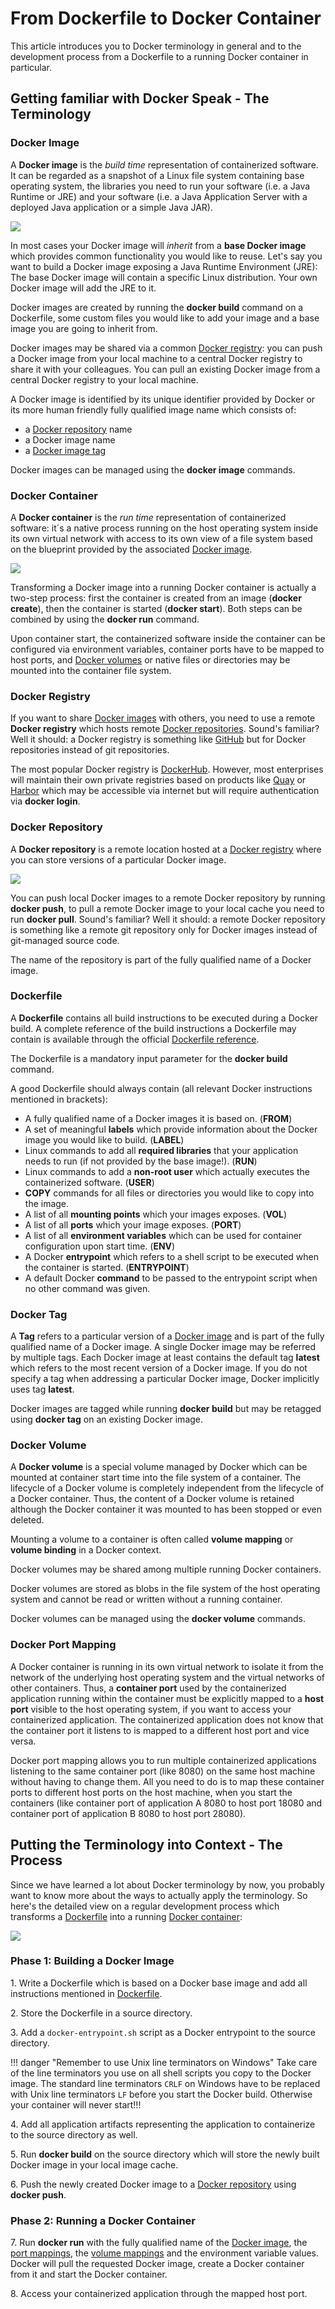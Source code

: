 # From Dockerfile to Docker Container

This article introduces you to Docker terminology 
in general and to the development process from a Dockerfile to a running Docker container in particular.

## Getting familiar with Docker Speak - The Terminology

### Docker Image

A __Docker image__ is the *build time* representation of containerized software. It can be regarded as a snapshot of a 
Linux file system containing base operating system, the libraries you need to run your software (i.e. a Java Runtime or JRE) 
and your software (i.e. a Java Application Server with a deployed Java application or a simple Java JAR).

![](img/docker_image.png)

In most cases your Docker image will *inherit* from a __base Docker image__ which provides common functionality you
would like to reuse. Let's say you want to build a Docker image exposing a Java Runtime Environment (JRE): 
The base Docker image will contain a specific Linux distribution. Your own Docker image will add the JRE to it.

Docker images are created by running the __docker build__ command on a Dockerfile, some custom files you would like to
add your image and a base image you are going to inherit from.
   
Docker images may be shared via a common [Docker registry](#docker-registry): you can push a Docker image from your local machine to a central Docker registry to share
it with your colleagues. You can pull an existing Docker image from a central Docker registry to your local machine. 

A Docker image is identified by its unique identifier provided by Docker or its more human friendly fully qualified 
image name which consists of:
* a [Docker repository](#docker-repository) name
* a Docker image name
* a [Docker image tag](#docker-tag)

Docker images can be managed using the __docker image__ commands. 
   
### Docker Container

A __Docker container__ is the *run time* representation of containerized software: it´s a native process running on the 
host operating system inside its own virtual network with access to its own view of a file system based on the 
blueprint provided by the associated [Docker image](#docker-image).

![](img/docker_container.png)

Transforming a Docker image into a running Docker container is actually a two-step process: first the container is 
created from an image (__docker create__), then the container is started (__docker start__). Both steps can be combined 
by using the __docker run__ command.

Upon container start, the containerized software inside the container can be configured via environment variables, 
container ports have to be mapped to host ports, and [Docker volumes](#docker-volume) or native files or directories may 
be mounted into the container file system.  

### Docker Registry
 
If you want to share [Docker images](#docker-image) with others, you need to use a remote __Docker registry__ which 
hosts remote [Docker repositories](#docker-repository). Sound's familiar? Well it should: a Docker registry is something 
like [GitHub](https://github.io) but for Docker repositories instead of git repositories.

The most popular Docker registry is [DockerHub](https://hub.docker.com/). However, most enterprises will maintain their
own private registries based on products like [Quay](https://quay.io/) or [Harbor](https://goharbor.io/) which may be accessible via internet but will require
authentication via __docker login__.

### Docker Repository

A __Docker repository__ is a remote location hosted at a [Docker registry](#docker-registry) where you can store versions
of a particular Docker image.

![](img/docker_repository.png)

You can push local Docker images to a remote Docker repository by running __docker push__, to pull a remote Docker image 
to your local cache you need to run __docker pull__. Sound's familiar? Well it should: a remote Docker repository is something like
a remote git repository only for Docker images instead of git-managed source code.

The name of the repository is part of the fully qualified name of a Docker image.

### Dockerfile

A __Dockerfile__ contains all build instructions to be executed during a Docker build. A complete reference of the build 
instructions a Dockerfile may contain is available through the official 
[Dockerfile reference](https://docs.docker.com/engine/reference/builder/).

The Dockerfile is a mandatory input parameter for the __docker build__ command.

A good Dockerfile should always contain (all relevant Docker instructions mentioned in brackets):

* A fully qualified name of a Docker images it is based on. (__FROM__)
* A set of meaningful __labels__ which provide information about the Docker image you would like to build. (__LABEL__)
* Linux commands to add all __required libraries__ that your application needs to run (if not provided by the base image!). (__RUN__)
* Linux commands to add a __non-root user__ which actually executes the containerized software. (__USER__)
* __COPY__ commands for all files or directories you would like to copy into the image.
* A list of all __mounting points__ which your images exposes. (__VOL__)
* A list of all __ports__ which your image exposes. (__PORT__)
* A list of all __environment variables__ which can be used for container configuration upon start time. (__ENV__)
* A Docker __entrypoint__ which refers to a shell script to be executed when the container is started. (__ENTRYPOINT__)
* A default Docker __command__ to be passed to the entrypoint script when no other command was given.

### Docker Tag

A __Tag__ refers to a particular version of a [Docker image](#docker-image) and is part of the fully qualified name of 
a Docker image.
A single Docker image may be referred by multiple tags. 
Each Docker image at least contains the default tag __latest__ which refers to the most recent version of a Docker image.
If you do not specify a tag when addressing a particular Docker image, Docker implicitly uses tag __latest__.

Docker images are tagged while running __docker build__ but may be retagged using __docker tag__ on an existing Docker image.

### Docker Volume

A __Docker volume__ is a special volume managed by Docker which can be mounted at container start time into the file system
of a container. The lifecycle of a Docker volume is completely independent from the lifecycle of a Docker container. 
Thus, the content of a Docker volume is retained although the Docker container it was mounted to has been stopped or 
even deleted.

Mounting a volume to a container is often called __volume mapping__ or __volume binding__ in a Docker context.

Docker volumes may be shared among multiple running Docker containers.

Docker volumes are stored as blobs in the file system of the host operating system and cannot be read or written without
a running container. 

Docker volumes can be managed using the __docker volume__ commands. 

### Docker Port Mapping

A Docker container is running in its own virtual network to isolate it from the network of the underlying host operating
system and the virtual networks of other containers. Thus, a __container port__ used by the containerized application running
within the container must be explicitly mapped to a __host port__ visible to the host operating system, if you want
to access your containerized application. The containerized application does not know that the container port it listens to 
is mapped to a different host port and vice versa.

Docker port mapping allows you to run multiple containerized applications listening to the same container port (like 8080)
on the same host machine without having to change them. All you need to do is to map these container ports to different
host ports on the host machine, when you start the containers (like container port of application A 8080 to host port 18080 and container port
of application B 8080 to host port 28080). 

## Putting the Terminology into Context - The Process

Since we have learned a lot about Docker terminology by now, you probably want to know more about the ways to actually apply the terminology.
So here's the detailed view on a regular development process which transforms a [Dockerfile](#dockerfile) into a running [Docker container](#docker-container):

![](img/docker_dockerfile_2_container.png)

### Phase 1: Building a Docker Image

1\. Write a Dockerfile which is based on a Docker base image and add all instructions mentioned in [Dockerfile](#dockerfile).

2\. Store the Dockerfile in a source directory.

3\. Add a `docker-entrypoint.sh` script as a Docker entrypoint to the source directory.

!!! danger "Remember to use Unix line terminators on Windows" 
    Take care of the line terminators you use on all shell scripts you copy to the Docker image. The standard line terminators
    `CRLF` on Windows have to be replaced with Unix line terminators `LF` before you start the Docker build. Otherwise
    your container will never start!!!
    
4\. Add all application artifacts representing the application to containerize to the source directory as well.

5\. Run __docker build__ on the source directory which will store the newly built Docker image in your local image cache.

6\. Push the newly created Docker image to a [Docker repository](#docker-repository) using __docker push__.

### Phase 2: Running a Docker Container

7\. Run __docker run__ with the fully qualified name of the [Docker image](#docker-image), the [port mappings](#docker-port-mapping), 
the [volume mappings](#docker-volume) and the environment variable values. Docker will pull the requested Docker image, create a Docker container from it and start the
Docker container.

8\. Access your containerized application through the mapped host port.